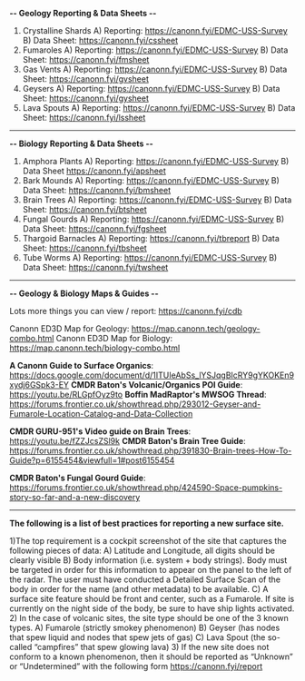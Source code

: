**-- Geology Reporting & Data Sheets --**

1) Crystalline Shards
    A) Reporting: <https://canonn.fyi/EDMC-USS-Survey>
    B) Data Sheet: <https://canonn.fyi/cssheet>
2) Fumaroles
    A) Reporting: <https://canonn.fyi/EDMC-USS-Survey>
    B) Data Sheet: <https://canonn.fyi/fmsheet>
3) Gas Vents
    A) Reporting: <https://canonn.fyi/EDMC-USS-Survey>
    B) Data Sheet: <https://canonn.fyi/gvsheet>
3) Geysers
    A) Reporting: <https://canonn.fyi/EDMC-USS-Survey>
    B) Data Sheet: <https://canonn.fyi/gysheet>
3) Lava Spouts
    A) Reporting: <https://canonn.fyi/EDMC-USS-Survey>
    B) Data Sheet: <https://canonn.fyi/lssheet>

-------------------------------------

**-- Biology Reporting & Data Sheets --**

1) Amphora Plants
    A) Reporting: <https://canonn.fyi/EDMC-USS-Survey>
    B) Data Sheet <https://canonn.fyi/apsheet>
2) Bark Mounds
    A) Reporting: <https://canonn.fyi/EDMC-USS-Survey>
    B) Data Sheet: <https://canonn.fyi/bmsheet>
3) Brain Trees
    A) Reporting: <https://canonn.fyi/EDMC-USS-Survey>
    B) Data Sheet: <https://canonn.fyi/btsheet>
4) Fungal Gourds
    A) Reporting: <https://canonn.fyi/EDMC-USS-Survey>
    B) Data Sheet: <https://canonn.fyi/fgsheet>
5) Thargoid Barnacles
    A) Reporting: <https://canonn.fyi/tbreport>
    B) Data Sheet: <https://canonn.fyi/tbsheet>
6) Tube Worms
    A) Reporting: <https://canonn.fyi/EDMC-USS-Survey>
    B) Data Sheet: <https://canonn.fyi/twsheet>

-------------------------------------

**-- Geology & Biology Maps & Guides --**

Lots more things you can view / report: <https://canonn.fyi/cdb>

Canonn ED3D Map for Geology: <https://map.canonn.tech/geology-combo.html>
Canonn ED3D Map for Biology: <https://map.canonn.tech/biology-combo.html>

**A Canonn Guide to Surface Organics**: <https://docs.google.com/document/d/1ITUIeAbSs_lYSJqgBIcRY9gYKOKEn9xydj6GSpk3-EY>
**CMDR Baton's Volcanic/Organics POI Guide**: <https://youtu.be/RLGpfOyz9to>
**Boffin MadRaptor's MWSOG Thread**: <https://forums.frontier.co.uk/showthread.php/293012-Geyser-and-Fumarole-Location-Catalog-and-Data-Collection>

**CMDR GURU-951's Video guide on Brain Trees**: <https://youtu.be/fZZJcsZSl9k>
**CMDR Baton's Brain Tree Guide**: <https://forums.frontier.co.uk/showthread.php/391830-Brain-trees-How-To-Guide?p=6155454&viewfull=1#post6155454>

**CMDR Baton's Fungal Gourd Guide**: <https://forums.frontier.co.uk/showthread.php/424590-Space-pumpkins-story-so-far-and-a-new-discovery>

------------------------------------

__**The following is a list of best practices for reporting a new surface site.**__

1)The top requirement is a cockpit screenshot of the site that captures the following pieces of data:
     A) Latitude and Longitude, all digits should be clearly visible
     B) Body information (i.e. system + body strings).  Body must be targeted in order for this information to appear on the panel to the left of the radar.  The user must have conducted a Detailed Surface Scan of the body in order for the name (and other metadata) to be available.
     C) A surface site feature should be front and center, such as a Fumarole.  If site is currently on the night side of the body, be sure to have ship lights activated.
2) In the case of volcanic sites, the site type should be one of the 3 known types.
     A) Fumarole (strictly smokey phenomenon)
     B) Geyser (has nodes that spew liquid and nodes that spew jets of gas)
     C) Lava Spout (the so-called “campfires” that spew glowing lava)
3) If the new site does not conform to a known phenomenon, then it should be reported as “Unknown” or “Undetermined” with the following form <https://canonn.fyi/report>
